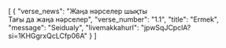 [
  {
    "verse_news": "Жаңа нәрселер шықты  
Тағы да жаңа нәрселер",
    "verse_number": "1.1",
    "title": "Ermek",
    "message": "Seidualy",
    "livemakkahurl": "jpwSqJCpclA?si=1KHGgrxQcLCfp06A"
  }
]